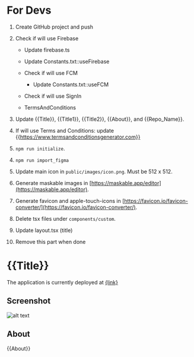 # For Devs

1. Create GitHub project and push
2. Check if will use Firebase

   - Update firebase.ts

   - Update Constants.txt::useFirebase

   - Check if will use FCM

     - Update Constants.txt::useFCM

   - Check if will use SignIn

   - TermsAndConditions

3. Update {{Title}}, {{Title1}}, {{Title2}}, {{About}}, and {{Repo_Name}}.
4. If will use Terms and Conditions: update {{https://www.termsandconditionsgenerator.com}}
5. `npm run initialize`.

4) `npm run import_figma`

5) Update main icon in `public/images/icon.png`. Must be 512 x 512.
6) Generate maskable images in [https://maskable.app/editor](https://maskable.app/editor).
7) Generate favicon and apple-touch-icons in [https://favicon.io/favicon-converter/](https://favicon.io/favicon-converter/).
8) Delete tsx files under `components/custom`.
9) Update layout.tsx (title)
10) Remove this part when done

#

# {{Title}}

The application is currently deployed at [{link}]({link})

## Screenshot

![alt text](https://github.com/Manila-Arduino/{{Repo_Name}}/blob/main/public/images/screenshot.png)

## About

{{About}}
